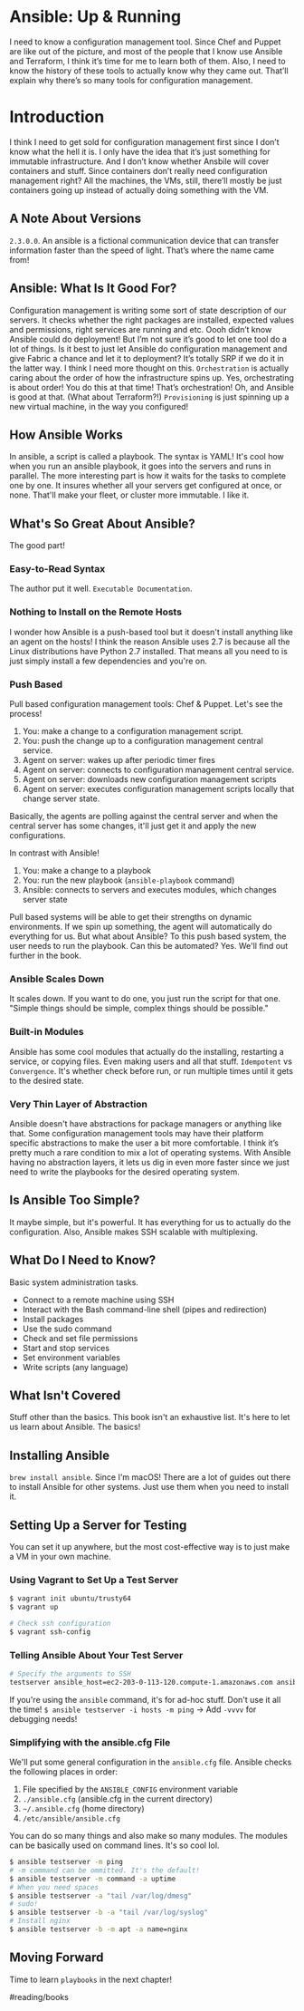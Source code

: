 # Ansible: Up & Running
I need to know a configuration management tool. Since Chef and Puppet are like out of the picture, and most of the people that I know use Ansible and Terraform, I think it’s time for me to learn both of them. Also, I need to know the history of these tools to actually know why they came out. That’ll explain why there’s so many tools for configuration management. 

# Introduction
I think I need to get sold for configuration management first since I don’t know what the hell it is. I only have the idea that it’s just something for immutable infrastructure. And I don’t know whether Ansbile will cover containers and stuff. Since containers don’t really need configuration management right? All the machines, the VMs, still, there’ll mostly be just containers going up instead of actually doing something with the VM. 

## A Note About Versions
`2.3.0.0`. An ansible is a fictional communication device that can transfer information faster than the speed of light. That’s where the name came from!

## Ansible: What Is It Good For?
Configuration management is writing some sort of state description of our servers. It checks whether the right packages are installed, expected values and permissions, right services are running and etc. 
 Oooh didn’t know Ansible could do deployment! But I’m not sure it’s good to let one tool do a lot of things. Is it best to just let Ansible do configuration management and give Fabric a chance and let it to deployment? It’s totally SRP if we do it in the latter way. I think I need more thought on this.
 `Orchestration` is actually caring about the order of how the infrastructure spins up. Yes, orchestrating is about order! You do this at that time! That’s orchestration! Oh, and Ansible is good at that. (What about Terraform?!)
 `Provisioning` is just spinning up a new virtual machine, in the way you configured!

## How Ansible Works
In ansible, a script is called a playbook. The syntax is YAML! It's cool how when you run an ansible playbook, it goes into the servers and runs in parallel. The more interesting part is how it waits for the tasks to complete one by one. It insures whether all your servers get configured at once, or none. That'll make your fleet, or cluster more immutable. I like it.

## What's So Great About Ansible?
The good part!

### Easy-to-Read Syntax
The author put it well. `Executable Documentation`. 

### Nothing to Install on the Remote Hosts
I wonder how Ansible is a push-based tool but it doesn't install anything like an agent on the hosts! I think the reason Ansible uses 2.7 is because all the Linux distributions have Python 2.7 installed. That means all you need to is just simply install a few dependencies and you're on. 

### Push Based
Pull based configuration management tools: Chef & Puppet.
Let's see the process!
1. You: make a change to a configuration management script.
2. You: push the change up to a configuration management central service.
3. Agent on server: wakes up after periodic timer fires
4. Agent on server: connects to configuration management central service.
5. Agent on server: downloads new configuration management scripts
6. Agent on server: executes configuration management scripts locally that change server state.

Basically, the agents are polling against the central server and when the central server has some changes, it'll just get it and apply the new configurations. 

In contrast with Ansible!
1. You: make a change to a playbook
2. You: run the new playbook (`ansible-playbook` command)
3. Ansible: connects to servers and executes modules, which changes server state

Pull based systems will be able to get their strengths on dynamic environments. If we spin up something, the agent will automatically do everything for us. But what about Ansible? To this push based system, the user needs to run the playbook. Can this be automated? Yes. We'll find out further in the book.

### Ansible Scales Down
It scales down. If you want to do one, you just run the script for that one. "Simple things should be simple, complex things should be possible."

### Built-in Modules
Ansible has some cool modules that actually do the installing, restarting a service, or copying files. Even making users and all that stuff. 
`Idempotent` vs `Convergence`. It's whether check before run, or run multiple times until it gets to the desired state.

### Very Thin Layer of Abstraction
Ansible doesn't have abstractions for package managers or anything like that. Some configuration management tools may have their platform specific abstractions to make the user a bit more comfortable. I think it’s pretty much a rare condition to mix a lot of operating systems. 
 With Ansible having no abstraction layers, it lets us dig in even more faster since we just need to write the playbooks for the desired operating system. 

## Is Ansible Too Simple?
It maybe simple, but it's powerful. It has everything for us to actually do the configuration. Also, Ansible makes SSH scalable with multiplexing. 

## What Do I Need to Know?
Basic system administration tasks.
* Connect to a remote machine using SSH
* Interact with the Bash command-line shell (pipes and redirection)
* Install packages
* Use the sudo command
* Check and set file permissions
* Start and stop services
* Set environment variables
* Write scripts (any language)

## What Isn't Covered
Stuff other than the basics. This book isn't an exhaustive list. It's here to let us learn about Ansible. The basics!

## Installing Ansible
`brew install ansible`. Since I'm macOS!
There are a lot of guides out there to install Ansible for other systems. Just use them when you need to install it.

## Setting Up a Server for Testing
You can set it up anywhere, but the most cost-effective way is to just make a VM in your own machine.

### Using Vagrant to Set Up a Test Server
```sh
$ vagrant init ubuntu/trusty64
$ vagrant up

# Check ssh configuration
$ vagrant ssh-config
```

### Telling Ansible About Your Test Server
```sh
# Specify the arguments to SSH
testserver ansible_host=ec2-203-0-113-120.compute-1.amazonaws.com ansible_user=ubuntu ansible_private_key_file=/path/to/keyfile.pem
```

If you're using the `ansible` command, it's for ad-hoc stuff. Don't use it all the time!
`$ ansible testserver -i hosts -m ping` -> Add `-vvvv` for debugging needs!

### Simplifying with the ansible.cfg File
We'll put some general configuration in the `ansible.cfg` file. Ansible checks the following places in order:
1. File specified by the `ANSIBLE_CONFIG` environment variable
2. `./ansible.cfg` (ansible.cfg in the current directory)
3. `~/.ansible.cfg` (home directory)
4. `/etc/ansible/ansible.cfg`

You can do so many things and also make so many modules. The modules can be basically used on command lines. It's so cool lol.
```sh
$ ansible testserver -m ping
# -m command can be ommitted. It's the default!
$ ansible testserver -m command -a uptime
# When you need spaces
$ ansible testserver -a "tail /var/log/dmesg"
# sudo!
$ ansible testserver -b -a "tail /var/log/syslog"
# Install nginx
$ ansible testserver -b -m apt -a name=nginx
```

## Moving Forward
Time to learn `playbooks` in the next chapter!

#reading/books